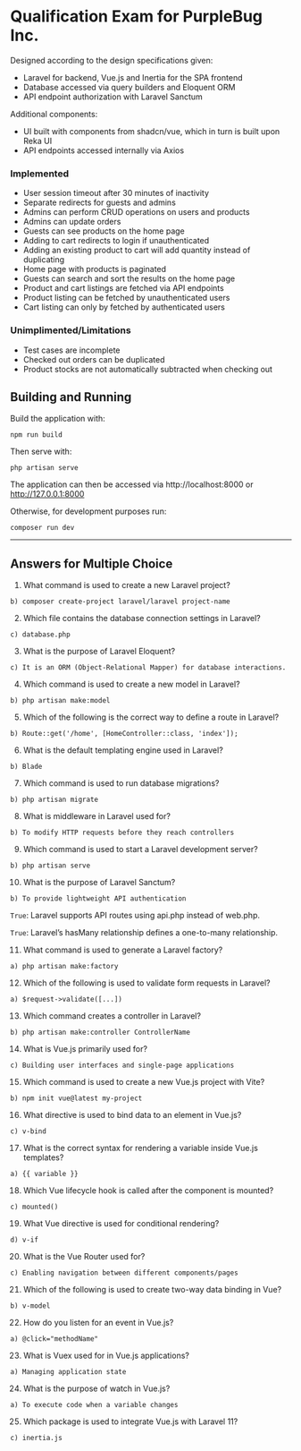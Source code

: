 # Qualification Exam for PurpleBug Inc.

Designed according to the design specifications given:
- Laravel for backend, Vue.js and Inertia for the SPA frontend
- Database accessed via query builders and Eloquent ORM
- API endpoint authorization with Laravel Sanctum

Additional components:
- UI built with components from shadcn/vue, which in turn is built upon Reka UI
- API endpoints accessed internally via Axios

### Implemented
- User session timeout after 30 minutes of inactivity
- Separate redirects for guests and admins
- Admins can perform CRUD operations on users and products
- Admins can update orders
- Guests can see products on the home page
- Adding to cart redirects to login if unauthenticated
- Adding an existing product to cart will add quantity instead of duplicating
- Home page with products is paginated
- Guests can search and sort the results on the home page
- Product and cart listings are fetched via API endpoints
- Product listing can be fetched by unauthenticated users
- Cart listing can only by fetched by authenticated users

### Unimplimented/Limitations
- Test cases are incomplete
- Checked out orders can be duplicated
- Product stocks are not automatically subtracted when checking out

## Building and Running
Build the application with:
```
npm run build
```
Then serve with:
```
php artisan serve
```
The application can then be accessed via http://localhost:8000 or http://127.0.0.1:8000

Otherwise, for development purposes run:
```
composer run dev
```
---
## Answers for Multiple Choice
1. What command is used to create a new Laravel project?
```
b) composer create-project laravel/laravel project-name
```

2. Which file contains the database connection settings in Laravel?
```
c) database.php
```

3. What is the purpose of Laravel Eloquent?
```
c) It is an ORM (Object-Relational Mapper) for database interactions.
```

4. Which command is used to create a new model in Laravel?
```
b) php artisan make:model
```

5. Which of the following is the correct way to define a route in Laravel?
```
b) Route::get('/home', [HomeController::class, 'index']);
```

6. What is the default templating engine used in Laravel?
```
b) Blade
```

7. Which command is used to run database migrations?
```
b) php artisan migrate
```

8. What is middleware in Laravel used for?
```
b) To modify HTTP requests before they reach controllers
```

9. Which command is used to start a Laravel development server?
```
b) php artisan serve
```

10. What is the purpose of Laravel Sanctum?
```
b) To provide lightweight API authentication
```

`True`: Laravel supports API routes using api.php instead of web.php.

`True`: Laravel’s hasMany relationship defines a one-to-many relationship.

11. What command is used to generate a Laravel factory?
```
a) php artisan make:factory
```

12. Which of the following is used to validate form requests in Laravel?
```
a) $request->validate([...])
```

13. Which command creates a controller in Laravel?
```
b) php artisan make:controller ControllerName
```

14. What is Vue.js primarily used for?
```
c) Building user interfaces and single-page applications
```

15. Which command is used to create a new Vue.js project with Vite?
```
b) npm init vue@latest my-project
```

16. What directive is used to bind data to an element in Vue.js?
```
c) v-bind
```

17. What is the correct syntax for rendering a variable inside Vue.js templates?
```
a) {{ variable }}
```

18. Which Vue lifecycle hook is called after the component is mounted?
```
c) mounted()
```

19. What Vue directive is used for conditional rendering?
```
d) v-if
```

20. What is the Vue Router used for?
```
c) Enabling navigation between different components/pages
```

21. Which of the following is used to create two-way data binding in Vue?
```
b) v-model
```

22. How do you listen for an event in Vue.js?
```
a) @click="methodName"
```

23. What is Vuex used for in Vue.js applications?
```
a) Managing application state
```

24. What is the purpose of watch in Vue.js?
```
a) To execute code when a variable changes
```

25. Which package is used to integrate Vue.js with Laravel 11?
```
c) inertia.js
```
